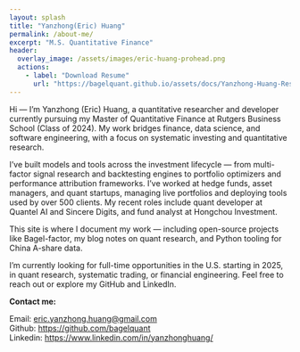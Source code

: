 ```yaml
---
layout: splash
title: "Yanzhong(Eric) Huang"
permalink: /about-me/
excerpt: "M.S. Quantitative Finance"
header:
  overlay_image: /assets/images/eric-huang-prohead.png
  actions:
    - label: "Download Resume"
      url: "https://bagelquant.github.io/assets/docs/Yanzhong-Huang-Resume-2025-08-29.pdf"
---
```


Hi — I’m Yanzhong (Eric) Huang, a quantitative researcher and developer currently pursuing my Master of Quantitative Finance at Rutgers Business School (Class of 2024). My work bridges finance, data science, and software engineering, with a focus on systematic investing and quantitative research.

I’ve built models and tools across the investment lifecycle — from multi-factor signal research and backtesting engines to portfolio optimizers and performance attribution frameworks. I’ve worked at hedge funds, asset managers, and quant startups, managing live portfolios and deploying tools used by over 500 clients. My recent roles include quant developer at Quantel AI and Sincere Digits, and fund analyst at Hongchou Investment.

This site is where I document my work — including open-source projects like Bagel-factor, my blog notes on quant research, and Python tooling for China A-share data.

I’m currently looking for full-time opportunities in the U.S. starting in 2025, in quant research, systematic trading, or financial engineering. Feel free to reach out or explore my GitHub and LinkedIn.

**Contact me:**  

Email: <eric.yanzhong.huang@gmail.com>  
Github: <https://github.com/bagelquant>  
Linkedin: <https://www.linkedin.com/in/yanzhonghuang/>
